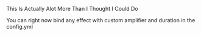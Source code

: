 This Is Actually Alot More Than I Thought I Could Do

You can right now bind any effect with custom amplifier and duration in the config.yml
